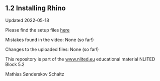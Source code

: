 ## 1.2 Installing Rhino

Updated  2022-05-18

Please find the setup files [here](https://github.com/Sonderwoods/NLITED/raw/main/1.2%20Installing%20Rhino/Rhino%20Setup.zip)



Mistakes found in the video:
None (so far!)

Changes to the uploaded files:
None (so far!)


This repository is part of the www.nlited.eu educational material
NLITED Block 5.2

Mathias Sønderskov Schaltz
